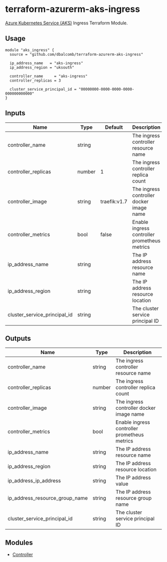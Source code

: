 # terraform-azurerm-aks-ingress

[Azure Kubernetes Service (AKS)](https://azure.microsoft.com/en-gb/services/kubernetes-service/)
Ingress Terraform Module.

## Usage

```hcl
module "aks_ingress" {
  source = "github.com/dbalcomb/terraform-azurerm-aks-ingress"

  ip_address_name   = "aks-ingress"
  ip_address_region = "uksouth"

  controller_name     = "aks-ingress"
  controller_replicas = 3

  cluster_service_principal_id = "00000000-0000-0000-0000-000000000000"
}
```

## Inputs

| Name                         | Type   | Default      | Description                                  |
| ---------------------------- | ------ | ------------ | -------------------------------------------- |
| controller_name              | string |              | The ingress controller resource name         |
| controller_replicas          | number | 1            | The ingress controller replica count         |
| controller_image             | string | traefik:v1.7 | The ingress controller docker image name     |
| controller_metrics           | bool   | false        | Enable ingress controller prometheus metrics |
| ip_address_name              | string |              | The IP address resource name                 |
| ip_address_region            | string |              | The IP address resource location             |
| cluster_service_principal_id | string |              | The cluster service principal ID             |

## Outputs

| Name                           | Type   | Description                                  |
| ------------------------------ | ------ | -------------------------------------------- |
| controller_name                | string | The ingress controller resource name         |
| controller_replicas            | number | The ingress controller replica count         |
| controller_image               | string | The ingress controller docker image name     |
| controller_metrics             | bool   | Enable ingress controller prometheus metrics |
| ip_address_name                | string | The IP address resource name                 |
| ip_address_region              | string | The IP address resource location             |
| ip_address_ip_address          | string | The IP address value                         |
| ip_address_resource_group_name | string | The IP address resource group name           |
| cluster_service_principal_id   | string | The cluster service principal ID             |

## Modules

- [Controller](modules/controller/README.md)
